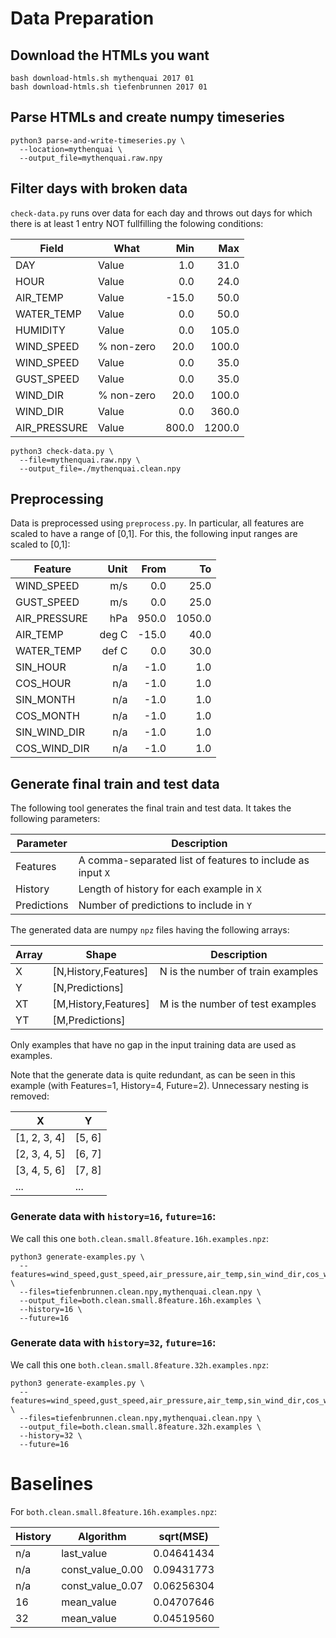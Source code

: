 # Data Preparation
## Download the HTMLs you want

```
bash download-htmls.sh mythenquai 2017 01
bash download-htmls.sh tiefenbrunnen 2017 01
```

## Parse HTMLs and create numpy timeseries

```
python3 parse-and-write-timeseries.py \
  --location=mythenquai \
  --output_file=mythenquai.raw.npy
```

## Filter days with broken data

`check-data.py` runs over data for each day and throws out days for which there
is at least 1 entry NOT fullfilling the folowing conditions:

Field        | What       |   Min | Max
-------------|------------|------:|------:
DAY          | Value      |   1.0 |   31.0
HOUR         | Value      |   0.0 |   24.0
AIR_TEMP     | Value      | -15.0 |   50.0
WATER_TEMP   | Value      |   0.0 |   50.0
HUMIDITY     | Value      |   0.0 |  105.0
WIND_SPEED   | % non-zero |  20.0 |  100.0
WIND_SPEED   | Value      |   0.0 |   35.0
GUST_SPEED   | Value      |   0.0 |   35.0
WIND_DIR     | % non-zero |  20.0 |  100.0
WIND_DIR     | Value      |   0.0 |  360.0
AIR_PRESSURE | Value      | 800.0 | 1200.0

```
python3 check-data.py \
  --file=mythenquai.raw.npy \
  --output_file=./mythenquai.clean.npy
```

## Preprocessing

Data is preprocessed using `preprocess.py`. In particular, all features are
scaled to have a range of [0,1]. For this, the following input ranges are
scaled to [0,1]:

Feature      |  Unit |  From | To
-------------|------:|------:|-----:
WIND_SPEED   | m/s   |  0.0   | 25.0
GUST_SPEED   | m/s   | 0.0   | 25.0
AIR_PRESSURE | hPa   | 950.0 | 1050.0
AIR_TEMP     | deg C | -15.0 | 40.0
WATER_TEMP   | def C |0.0   | 30.0
SIN_HOUR     | n/a   | -1.0  | 1.0
COS_HOUR     | n/a   | -1.0  | 1.0
SIN_MONTH    | n/a   | -1.0  | 1.0
COS_MONTH    | n/a   | -1.0  | 1.0
SIN_WIND_DIR | n/a   | -1.0  | 1.0
COS_WIND_DIR | n/a   | -1.0  | 1.0

## Generate final train and test data

The following tool generates the final train and test data. It takes the
following parameters:

Parameter   | Description
------------|-----------------------------------------------------------
Features    | A comma-separated list of features to include as input `X`
History     | Length of history for each example in `X`
Predictions | Number of predictions to include in `Y`

The generated data are numpy `npz` files having the following arrays:

Array | Shape                | Description
------|----------------------|-----------------------------------
X     | [N,History,Features] | N is the number of train examples
Y     | [N,Predictions]      |
XT    | [M,History,Features] | M is the number of test examples
YT    | [M,Predictions]      |

Only examples that have no gap in the input training data are used as examples.

Note that the generate data is quite redundant, as can be seen in this example
(with Features=1, History=4, Future=2). Unnecessary nesting is removed:

X | Y
--|---
[1, 2, 3, 4] | [5, 6]
[2, 3, 4, 5] | [6, 7]
[3, 4, 5, 6] | [7, 8]
...|...

### Generate data with `history=16`, `future=16`:

We call this one `both.clean.small.8feature.16h.examples.npz`:

```
python3 generate-examples.py \
  --features=wind_speed,gust_speed,air_pressure,air_temp,sin_wind_dir,cos_wind_dir,sin_hour,cos_hour \
  --files=tiefenbrunnen.clean.npy,mythenquai.clean.npy \
  --output_file=both.clean.small.8feature.16h.examples \
  --history=16 \
  --future=16
```

### Generate data with `history=32`, `future=16`:

We call this one `both.clean.small.8feature.32h.examples.npz`:

```
python3 generate-examples.py \
  --features=wind_speed,gust_speed,air_pressure,air_temp,sin_wind_dir,cos_wind_dir,sin_hour,cos_hour \
  --files=tiefenbrunnen.clean.npy,mythenquai.clean.npy \
  --output_file=both.clean.small.8feature.32h.examples \
  --history=32 \
  --future=16
```

# Baselines

For `both.clean.small.8feature.16h.examples.npz`:

History | Algorithm        | sqrt(MSE)
--------|------------------|-----------
n/a     |       last_value | 0.04641434
n/a     | const_value_0.00 | 0.09431773
n/a     | const_value_0.07 | 0.06256304
16      |       mean_value | 0.04707646
32      |       mean_value | 0.04519560
